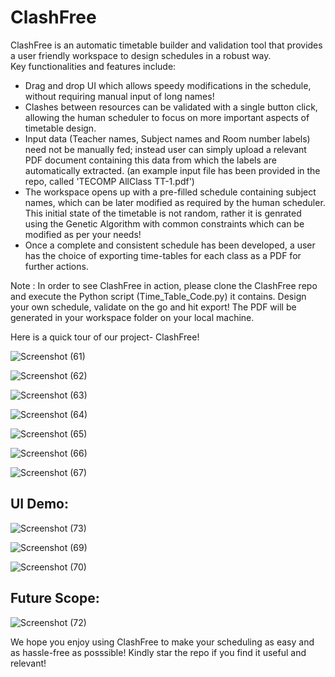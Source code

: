 # ClashFree

ClashFree is an automatic timetable builder and validation tool that provides a user friendly workspace to design schedules in a robust way.  
Key functionalities and features include:

* Drag and drop UI which allows speedy modifications in the schedule, without requiring manual input of long names!
* Clashes between resources can be validated with a single button click, allowing the human scheduler to focus on more important aspects of timetable design.
* Input data (Teacher names, Subject names and Room number labels) need not be manually fed; instead user can simply upload a relevant PDF document containing this data from which the labels are automatically extracted. (an example input file has been provided in the repo, called 'TECOMP AllClass TT-1.pdf')
* The workspace opens up with a pre-filled schedule containing subject names, which can be later modified as required by the human scheduler. This initial state of the timetable is not random, rather it is genrated using the Genetic Algorithm with common constraints which can be modified as per your needs!
* Once a complete and consistent schedule has been developed, a user has the choice of exporting time-tables for each class as a PDF for further actions. 

Note : In order to see ClashFree in action, please clone the ClashFree repo and execute the Python script (Time_Table_Code.py) it contains. Design your own schedule, validate on the go and hit export! The PDF will be generated in your workspace folder on your local machine. 

Here is a quick tour of our project- ClashFree!


![Screenshot (61)](https://user-images.githubusercontent.com/107458263/234787596-f43120f2-abf2-4c47-a5f0-92843984df60.png)

![Screenshot (62)](https://user-images.githubusercontent.com/107458263/234788443-f272bde8-754b-48db-9c69-f1ca6047bf15.png)

![Screenshot (63)](https://user-images.githubusercontent.com/107458263/234788483-8d3d1c48-dc12-4d6a-b78d-c93897d616d9.png)

![Screenshot (64)](https://user-images.githubusercontent.com/107458263/234788513-ae5ab6fc-8196-43e2-bced-2b615b2a69ea.png)

![Screenshot (65)](https://user-images.githubusercontent.com/107458263/234788552-f47ea988-7d45-4e32-9a74-291dc4ac9476.png)

![Screenshot (66)](https://user-images.githubusercontent.com/107458263/234789262-1ff411aa-12cc-46d5-a192-5c9931b0042d.png)

![Screenshot (67)](https://user-images.githubusercontent.com/107458263/234789325-5a0f54a1-4bc1-4b40-ae6b-1a060a89607d.png)

## UI Demo:
![Screenshot (73)](https://user-images.githubusercontent.com/107458263/234789384-57fdf40f-b241-489d-bd8d-40aa591c5b33.png)

![Screenshot (69)](https://user-images.githubusercontent.com/107458263/234789460-c6072549-f9f7-4aba-9e92-c8fa37e2efd1.png)

![Screenshot (70)](https://user-images.githubusercontent.com/107458263/234789530-3d7062c8-7a88-422e-ba6f-cc7ccddcf6f7.png)

## Future Scope:
![Screenshot (72)](https://user-images.githubusercontent.com/107458263/234789611-f3bb26b1-cbbb-40bf-a351-614b4f4c2a60.png)

We hope you enjoy using ClashFree to make your scheduling as easy and as hassle-free as posssible! Kindly star the repo if you find it useful and relevant!
